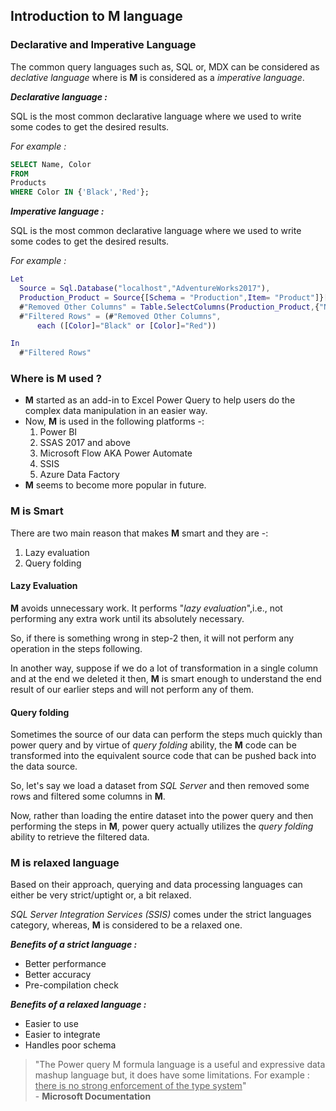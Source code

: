 ## Introduction to M language





### Declarative and Imperative Language

The common query languages such as, SQL or, MDX  can be considered as *declative language* where is **M** is considered as a *imperative language*.

***Declarative language :***

SQL is the most common declarative language where we used to write some codes to get the desired results.

*For example :*
```SQL
SELECT Name, Color
FROM
Products
WHERE Color IN {'Black','Red'};
```

***Imperative language :***

SQL is the most common declarative language where we used to write some codes to get the desired results.

*For example :*
```M
Let
  Source = Sql.Database("localhost","AdventureWorks2017"),
  Production_Product = Source{[Schema = "Production",Item= "Product"]}[Data],
  #"Removed Other Columns" = Table.SelectColumns(Production_Product,{"Name","Color"}),
  #"Filtered Rows" = (#"Removed Other Columns",
      each ([Color]="Black" or [Color]="Red"))

In
  #"Filtered Rows"
```

### Where is M used ?

- **M** started as an add-in to Excel Power Query to help users do the complex data manipulation in an easier way.
- Now, **M** is used in the following platforms -:
  1. Power BI
  2. SSAS 2017 and above
  3. Microsoft Flow AKA Power Automate
  4. SSIS
  5. Azure Data Factory
- **M** seems to become more popular in future.

### M is Smart

There are two main reason that makes **M** smart and they are -:
1. Lazy evaluation
2. Query folding

#### Lazy Evaluation

**M** avoids unnecessary work. It performs "*lazy evaluation*",i.e., not performing any extra work until its absolutely necessary.

So, if there is something wrong in step-2 then, it will not perform any operation in the steps following.

In another way, suppose if we do a lot of transformation in a single column and at the end we deleted it then, **M** is smart enough to understand the end result of our earlier steps and will not perform any of them.

#### Query folding

Sometimes the source of our data can perform the steps much quickly than power query and by virtue of *query folding* ability, the **M** code can be transformed into the equivalent source code that can be pushed back into the data source.

So, let's say we load a dataset from *SQL Server* and then removed some rows and filtered some columns in **M**.

Now, rather than loading the entire dataset into the power query and then performing the steps in **M**, power query actually utilizes the *query folding* ability to retrieve the filtered data.

### M is relaxed language

Based on their approach, querying and data processing languages can either be very strict/uptight or, a bit relaxed.

*SQL Server Integration Services (SSIS)* comes under the strict languages category, whereas, **M** is considered to be a relaxed one.

***Benefits of a strict language :***

- Better performance
- Better accuracy
- Pre-compilation check

***Benefits of a relaxed language :***

- Easier to use
- Easier to integrate
- Handles poor schema


> "The Power query M formula language is a useful and expressive data mashup language but, it does have some limitations. For example : <u>there is no strong enforcement of the type system</u>"</br> - **Microsoft Documentation**
